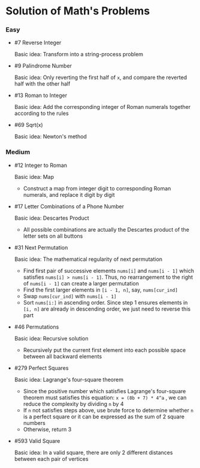 # Solution of Math's Problems

### Easy

- \#7 Reverse Integer

  Basic idea: Transform into a string-process problem

- \#9 Palindrome Number

  Basic idea: Only reverting the first half of `x`, and compare the reverted half with the other half

- \#13 Roman to Integer

  Basic idea: Add the corresponding integer of Roman numerals together according to the rules

- \#69 Sqrt(x)

  Basic idea: Newton's method

### Medium

- \#12 Integer to Roman

  Basic idea: Map

  - Construct a map from integer digit to corresponding Roman numerals, and replace it digit by digit

- \#17 Letter Combinations of a Phone Number

  Basic idea: Descartes Product

  - All possible combinations are actually the Descartes product of the letter sets on all buttons

- \#31 Next Permutation

	Basic idea: The mathematical regularity of next permutation

	- Find first pair of successive elements `nums[i]` and `nums[i - 1]` which satisfies `nums[i] > nums[i - 1]`. Thus, no rearrangement to the right of `nums[i - 1]` can create a larger permutation
	- Find the first larger elements in `[i - 1, n]`, say, `nums[cur_ind]`
	- Swap `nums[cur_ind]` with `nums[i - 1]`
	- Sort `nums[i:]` in ascending order. Since step 1 ensures elements in `[i, n]` are already in descending order, we just need to reverse this part
	
- \#46 Permutations

  Basic idea: Recursive solution

  - Recursively put the current first element into each possible space between all backward elements

- \#279 Perfect Squares

  Basic idea: Lagrange's four-square theorem

  - Since the positive number which satisfies Lagrange's four-square theorem must satisfies this equation: `x = (8b + 7) * 4^a` , we can reduce the complexity by dividing `n` by 4
  - If `n` not satisfies steps above, use brute force to determine whether `n` is a perfect square or it can be expressed as the sum of 2 square numbers
  - Otherwise, return 3

- \#593 Valid Square

  Basic idea: In a valid square, there are only 2 different distances between each pair of vertices